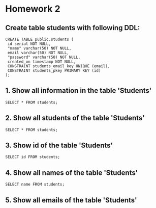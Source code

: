 # Homework 2
## Create table students with following DDL:
```
CREATE TABLE public.students (
 id serial NOT NULL,
 "name" varchar(50) NOT NULL,
 email varchar(50) NOT NULL,
 "password" varchar(50) NOT NULL,
 created_on timestamp NOT NULL,
 CONSTRAINT students_email_key UNIQUE (email),
 CONSTRAINT students_pkey PRIMARY KEY (id)
);
  ```
## 1. Show all information in the table 'Students'
```
SELECT * FROM students;
```
## 2. Show all students of the table 'Students'
```
SELECT * FROM students;
```
## 3. Show id of the table 'Students'
```
SELECT id FROM students;
```
## 4. Show all names of the table 'Students'
```
SELECT name FROM students;
```
## 5. Show all emails of the table 'Students'
